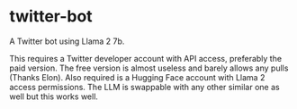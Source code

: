 # twitter-bot
A Twitter bot using Llama 2 7b.

This requires a Twitter developer account with API access, preferably the paid version. The free version is almost useless and barely allows any pulls (Thanks Elon). Also required is a Hugging Face account with Llama 2 access permissions. The LLM is swappable with any other similar one as well but this works well.
